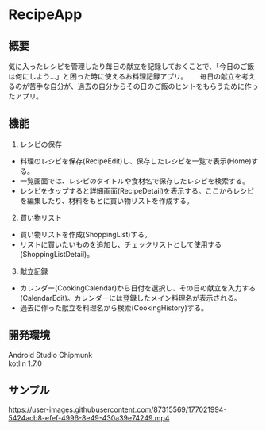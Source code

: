 # RecipeApp

## 概要　　
気に入ったレシピを管理したり毎日の献立を記録しておくことで、「今日のご飯は何にしよう...」と困った時に使えるお料理記録アプリ。　　
毎日の献立を考えるのが苦手な自分が、過去の自分からその日のご飯のヒントをもらうために作ったアプリ。

## 機能
1. レシピの保存
- 料理のレシピを保存(RecipeEdit)し、保存したレシピを一覧で表示(Home)する。
- 一覧画面では、レシピのタイトルや食材名で保存したレシピを検索する。
- レシピをタップすると詳細画面(RecipeDetail)を表示する。ここからレシピを編集したり、材料をもとに買い物リストを作成する。

2. 買い物リスト
- 買い物リストを作成(ShoppingList)する。
- リストに買いたいものを追加し、チェックリストとして使用する(ShoppingListDetail)。

3. 献立記録
- カレンダー(CookingCalendar)から日付を選択し、その日の献立を入力する(CalendarEdit)。カレンダーには登録したメイン料理名が表示される。
- 過去に作った献立を料理名から検索(CookingHistory)する。

## 開発環境
Android Studio Chipmunk   
kotlin 1.7.0

## サンプル

https://user-images.githubusercontent.com/87315569/177021994-5424acb8-efef-4996-8e49-430a39e74249.mp4



